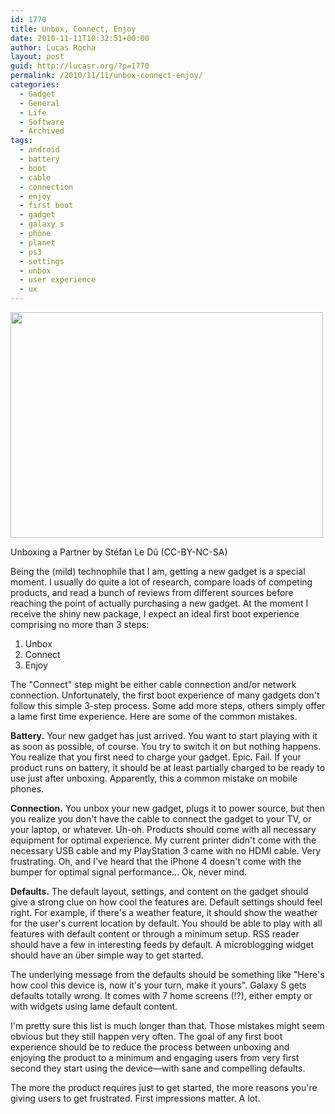 ```yaml
---
id: 1770
title: Unbox, Connect, Enjoy
date: 2010-11-11T10:32:51+00:00
author: Lucas Rocha
layout: post
guid: http://lucasr.org/?p=1770
permalink: /2010/11/11/unbox-connect-enjoy/
categories:
  - Gadget
  - General
  - Life
  - Software
  - Archived
tags:
  - android
  - battery
  - boot
  - cable
  - connection
  - enjoy
  - first boot
  - gadget
  - galaxy s
  - phone
  - planet
  - ps3
  - settings
  - unbox
  - user experience
  - ux
---
```

<div id="attachment_1926" style="width: 510px" class="wp-caption alignnone">
  <a href="http://www.flickr.com/photos/st3f4n/3423312881/"><img class="size-full wp-image-1926 " src="http://lucasr.org/wp-content/uploads/2010/11/unboxing.jpg" width="500" height="361" /></a>
  <p class="wp-caption-text">
    Unboxing a Partner by Stéfan Le Dû (CC-BY-NC-SA)
  </p>
</div>

Being the (mild) technophile that I am, getting a new gadget is a special
moment. I usually do quite a lot of research, compare loads of competing
products, and read a bunch of reviews from different sources before reaching
the point of actually purchasing a new gadget. At the moment I receive the
shiny new package, I expect an ideal first boot experience comprising no more
than 3 steps:

  1. Unbox
  2. Connect
  3. Enjoy

The "Connect" step might be either cable connection and/or network connection.
Unfortunately, the first boot experience of many gadgets don't follow this
simple 3-step process. Some add more steps, others simply offer a lame first
time experience. Here are some of the common mistakes.

**Battery.** Your new gadget has just arrived. You want to start playing with
it as soon as possible, of course. You try to switch it on but nothing happens.
You realize that you first need to charge your gadget. Epic. Fail. If your
product runs on battery, it should be at least partially charged to be ready to
use just after unboxing. Apparently, this a common mistake on mobile phones.

**Connection.** You unbox your new gadget, plugs it to power source, but then
you realize you don't have the cable to connect the gadget to your TV, or your
laptop, or whatever. Uh-oh. Products should come with all necessary equipment
for optimal experience. My current printer didn't come with the necessary USB
cable and my PlayStation 3 came with no HDMI cable. Very frustrating. Oh, and
I've heard that the iPhone 4 doesn't come with the bumper for optimal signal
performance... Ok, never mind.

**Defaults.** The default layout, settings, and content on the gadget should
give a strong clue on how cool the features are. Default settings should feel
right. For example, if there's a weather feature, it should show the weather
for the user's current location by default. You should be able to play with all
features with default content or through a minimum setup. RSS reader should
have a few in interesting feeds by default. A microblogging widget should have
an über simple way to get started.

The underlying message from the defaults should be something like "Here's how
cool this device is, now it's your turn, make it yours". Galaxy S gets defaults
totally wrong. It comes with 7 home screens (!?), either empty or with widgets
using lame default content.

I'm pretty sure this list is much longer than that. Those mistakes might seem
obvious but they still happen very often. The goal of any first boot experience
should be to reduce the process between unboxing and enjoying the product to a
minimum and engaging users from very first second they start using the
device—with sane and compelling defaults.

The more the product requires just to get started, the more reasons you're
giving users to get frustrated. First impressions matter. A lot.
